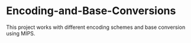 # Encoding-and-Base-Conversions

This project works with different encoding schemes and base conversion using MIPS.
